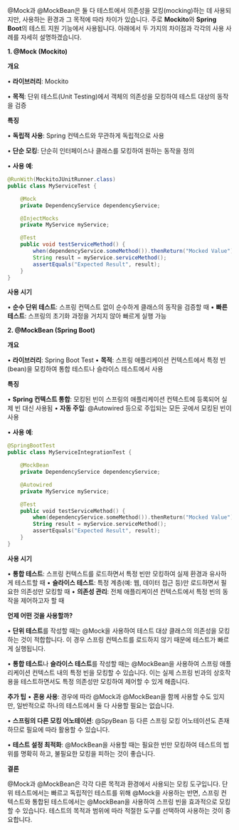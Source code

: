 
@Mock과 @MockBean은 둘 다 테스트에서 의존성을 모킹(mocking)하는 데 사용되지만, 사용하는 환경과 그 목적에 따라 차이가 있습니다. 주로 **Mockito**와 **Spring Boot**의 테스트 지원 기능에서 사용됩니다. 아래에서 두 가지의 차이점과 각각의 사용 사례를 자세히 설명하겠습니다.

  

**1. @Mock (Mockito)**

  

**개요**

• **라이브러리**: Mockito

• **목적**: 단위 테스트(Unit Testing)에서 객체의 의존성을 모킹하여 테스트 대상의 동작을 검증

**특징**

  

• **독립적 사용**: Spring 컨텍스트와 무관하게 독립적으로 사용

• **단순 모킹**: 단순히 인터페이스나 클래스를 모킹하여 원하는 동작을 정의

• **사용 예**:

  

```java
@RunWith(MockitoJUnitRunner.class)
public class MyServiceTest {

    @Mock
    private DependencyService dependencyService;

    @InjectMocks
    private MyService myService;

    @Test
    public void testServiceMethod() {
        when(dependencyService.someMethod()).thenReturn("Mocked Value");
        String result = myService.serviceMethod();
        assertEquals("Expected Result", result);
    }
}
```

  

  

  

**사용 시기**

• **순수 단위 테스트**: 스프링 컨텍스트 없이 순수하게 클래스의 동작을 검증할 때
• **빠른 테스트**: 스프링의 초기화 과정을 거치지 않아 빠르게 실행 가능

  

**2. @MockBean (Spring Boot)**


**개요**

• **라이브러리**: Spring Boot Test
• **목적**: 스프링 애플리케이션 컨텍스트에서 특정 빈(bean)을 모킹하여 통합 테스트나 슬라이스 테스트에서 사용

  

**특징**

• **Spring 컨텍스트 통합**: 모킹된 빈이 스프링의 애플리케이션 컨텍스트에 등록되어 실제 빈 대신 사용됨
• **자동 주입**: @Autowired 등으로 주입되는 모든 곳에서 모킹된 빈이 사용

• **사용 예**:

```kotlin
@SpringBootTest
public class MyServiceIntegrationTest {

    @MockBean
    private DependencyService dependencyService;

    @Autowired
    private MyService myService;

    @Test
    public void testServiceMethod() {
        when(dependencyService.someMethod()).thenReturn("Mocked Value");
        String result = myService.serviceMethod();
        assertEquals("Expected Result", result);
    }
}
```

  

**사용 시기**

• **통합 테스트**: 스프링 컨텍스트를 로드하면서 특정 빈만 모킹하여 실제 환경과 유사하게 테스트할 때
• **슬라이스 테스트**: 특정 계층(예: 웹, 데이터 접근 등)만 로드하면서 필요한 의존성만 모킹할 때
• **의존성 관리**: 전체 애플리케이션 컨텍스트에서 특정 빈의 동작을 제어하고자 할 때


**언제 어떤 것을 사용할까?**

• **단위 테스트**를 작성할 때는 @Mock을 사용하여 테스트 대상 클래스의 의존성을 모킹하는 것이 적합합니다. 이 경우 스프링 컨텍스트를 로드하지 않기 때문에 테스트가 빠르게 실행됩니다.

• **통합 테스트**나 **슬라이스 테스트**를 작성할 때는 @MockBean을 사용하여 스프링 애플리케이션 컨텍스트 내의 특정 빈을 모킹할 수 있습니다. 이는 실제 스프링 빈과의 상호작용을 테스트하면서도 특정 의존성만 모킹하여 제어할 수 있게 해줍니다.

**추가 팁**
• **혼용 사용**: 경우에 따라 @Mock과 @MockBean을 함께 사용할 수도 있지만, 일반적으로 하나의 테스트에서 둘 다 사용할 필요는 없습니다.

• **스프링의 다른 모킹 어노테이션**: @SpyBean 등 다른 스프링 모킹 어노테이션도 존재하므로 필요에 따라 활용할 수 있습니다.

• **테스트 설정 최적화**: @MockBean을 사용할 때는 필요한 빈만 모킹하여 테스트의 범위를 명확히 하고, 불필요한 모킹을 피하는 것이 좋습니다.


**결론**

@Mock과 @MockBean은 각각 다른 목적과 환경에서 사용되는 모킹 도구입니다. 단위 테스트에서는 빠르고 독립적인 테스트를 위해 @Mock을 사용하는 반면, 스프링 컨텍스트와 통합된 테스트에서는 @MockBean을 사용하여 스프링 빈을 효과적으로 모킹할 수 있습니다. 테스트의 목적과 범위에 따라 적절한 도구를 선택하여 사용하는 것이 중요합니다.